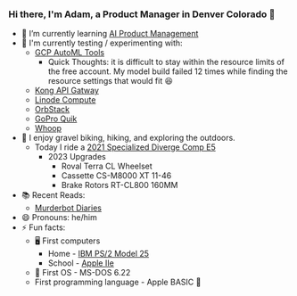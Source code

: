 ### Hi there, I'm Adam, a Product Manager in Denver Colorado 👋

- 🌱 I’m currently learning [AI Product Management](https://www.coursera.org/specializations/ai-product-management-duke)
- 🧪 I'm currently testing / experimenting with:
  - [GCP AutoML Tools](https://cloud.google.com/automl/)
    - Quick Thoughts: it is difficult to stay within the resource limits of the free account. My model build failed 12 times while finding the resource settings that would fit 😆
  - [Kong API Gatway](https://konghq.com/products/kong-gateway)
  - [Linode Compute](https://www.linode.com/)
  - [OrbStack](https://orbstack.dev/)
  - [GoPro Quik](https://gopro.com/en/us/shop/quik-app-video-photo-editor)
  - [Whoop](https://www.whoop.com/us/en/)
- 🚵 I enjoy gravel biking, hiking, and exploring the outdoors.
  - Today I ride a [2021 Specialized Diverge Comp E5](https://www.specialized.com/us/en/diverge-comp-e5/p/199685?color=320086-199685)
    - 2023 Upgrades
      - Roval Terra CL Wheelset
      - Cassette CS-M8000 XT 11-46
      - Brake Rotors RT-CL800 160MM
- 📚 Recent Reads:
  - [Murderbot Diaries](https://marthawells.com/murderbot.htm)
- 😄 Pronouns: he/him
- ⚡ Fun facts:
  - 🖥️ First computers
    - Home - [IBM PS/2 Model 25](https://en.wikipedia.org/wiki/IBM_PS/2_Model_25)
    - School - [Apple IIe](https://en.wikipedia.org/wiki/Apple_IIe)
  - 💾 First OS - MS-DOS 6.22
  - First programming language - Apple BASIC 🤣
